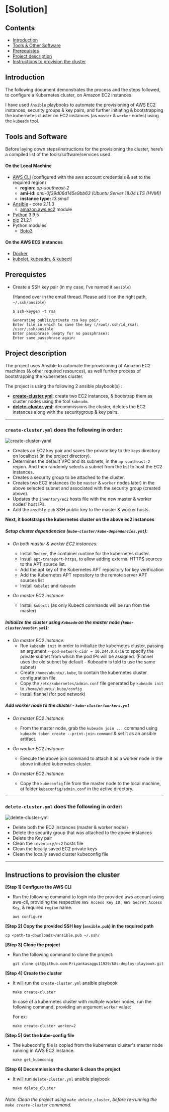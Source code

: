 # [Solution]  

## Contents

- [Introduction](#Introduction)
- [Tools & Other Software](#Tools-and-Software)
- [Prerequistes](#Prerequistes)
- [Project description](#Project-description)
- [Instructions to provision the cluster](#Instructions-to-provision-the-cluster)

##  Introduction

The following document demonstrates the process and the steps followed, to configure a Kubernetes cluster, on Amazon EC2 instances.

I have used `Ansible` playbooks to automate the provisioning of AWS EC2 instances, security groups & key pairs, and further initiating & bootstrapping the kubernetes cluster on EC2 instances (as `master` & `worker` nodes) using the `kubeadm` tool.  


## Tools and Software

Before laying down steps/instructions for the provisioning the cluster, here’s a compiled list of the tools/software/services used.

#### On the Local Machine

- [AWS CLI](https://docs.aws.amazon.com/cli/latest/userguide/cli-configure-quickstart.html) (configured with the aws account credentials & set to the required region)
    - **region:** *ap-southeast-2*
    - **ami-id:** *ami-0f39d06d145e9bb63 (Ubuntu Server 18.04 LTS (HVM))*
    - **instance type:**  *t3.small*
- [Ansible](https://docs.ansible.com/ansible/latest/installation_guide/intro_installation.html) - core 2.11.3
    - [amazon.aws.ec2](https://docs.ansible.com/ansible/latest/collections/amazon/aws/ec2_module.html) module
- [Python](https://www.python.org/downloads/) 3.9.5 
- [pip](https://itsfoss.com/install-pip-ubuntu/) 21.2.1
- Python modules:
    - [Boto3](https://boto3.amazonaws.com/v1/documentation/api/latest/guide/quickstart.html)


#### On the AWS EC2 instances

- [Docker](https://docs.docker.com/engine/install/ubuntu/)
- [kubelet, kubeadm, & kubectl](https://kubernetes.io/docs/setup/production-environment/tools/kubeadm/install-kubeadm/)



## Prerequistes

- Create a SSH key pair (in my case, I’ve named it `ansible`)

  (Handed over in the email thread. Please add it on the right path, `~/.ssh/ansible`)

  ```
  $ ssh-keygen -t rsa
 
  Generating public/private rsa key pair.
  Enter file in which to save the key (/root/.ssh/id_rsa): /user/.ssh/ansible
  Enter passphrase (empty for no passphrase):
  Enter same passphrase again:
  ```
  

## Project description

The project uses Ansible to automate the provisioning of Amazon EC2 machines (& other required resources), as well further process of bootstrapping the kubernetes cluster.

The project is using the following 2 ansible playbook(s) : 

- **[create-cluster.yml](##create-clusteryml-does-the-following-in-order)**: create two EC2 instances, & bootstrap them as cluster nodes using the tool `kubeadm`.
- **[delete-cluster.yml](##delete-clusteryml-does-the-following-in-order)**: decommissions the cluster, deletes the EC2 instances along with the securitygroup & key pairs.
    
---

### `create-cluster.yml` does the following in order:

![create-cluster-yaml](https://user-images.githubusercontent.com/30499743/127725521-fd178450-e688-4ad0-80cb-b208eac35583.jpg)


- Creates an EC2 key pair and saves the private key to the `keys` directory on localhost (in the project directory).
- Determines the default VPC and its subnets, in the `ap-southeast-2` region. And then randomly selects a subnet from the list to host the EC2 instances.
- Creates a security group to be attached to the cluster.
- Creates two EC2 instances (to be `master` & `worker` nodes later) in the above selected subnet and associated with the security group (created above). 
- Updates the `inventory/ec2` hosts file with the new master & worker nodes’ host IPs.
- Add the `ansible.pub` SSH public key to the master & worker hosts.


**Next, it bootstraps the kubernetes cluster on the above ec2 instances**

##### Setup cluster dependencies  (`kube-cluster/kube-dependencies.yml`):
        
- *On both master & worker EC2 instances:*
    - Install `Docker`, the container runtime for the kubernetes cluster.
    - Install `apt-transport-https`, to allow adding external HTTPS sources to the APT source list.
    - Add the apt key of the Kubernetes APT repository for key verification
    - Add the Kubernetes APT repository to the remote server APT sources list
    - Install `Kubelet` and `Kubeadm`

- *On master EC2 instance:*
    - Install `kubectl` (as only Kubectl commands will be run from the master)


##### Initialize the cluster using `Kubeadm` on the master node (`kube-cluster/master.yml`):

- *On master EC2 instance:*
    -  Run `kubeadm init` in order to initialize the kubernetes cluster, passing an argument `--pod-network-cidr = 10.244.0.0/16` to specify the private subnet from which the pod IPs will be assigned. (Flannel uses the old subnet by default - Kubeadm is told to use the same subnet)
    - Create `/home/ubuntu/.kube`, to contain the kubernetes cluster configuration file.
    - Copy the `/etc/kubernetes/admin.conf` file generated by `kubeadm init` to `/home/ubuntu/.kube/config`
    - Install flannel (for pod network)
    
##### Add worker node to the cluster - `kube-cluster/workers.yml`

- *On master EC2 instance:*
    - From the master node, grab the `kubeadm join ...` command using `kubeadm token create --print-join-command` & set it as an ansible artifact.

- *On worker EC2 instance:*
    - Execute the above join command to attach it as a worker node in the above initiated kubernetes cluster.

- *On master EC2 instance:*
    - Copy the `kubeconfig` file from the master node to the local machine, at folder `kubeconfig/admin.conf` in the active directory.

---

### `delete-cluster.yml` does the following in order:

![delete-cluster-yml](https://user-images.githubusercontent.com/30499743/127725544-4061d864-e3e0-4eab-b107-b4ccf1f5cc1e.jpg)

- Delete both the EC2 instances (master & worker nodes)
- Delete the security group that was attached to the above instances
- Delete the Key pair
- Clean the `inventory/ec2` hosts file
- Clean the locally saved EC2 private keys
- Clean the locally saved cluster kubeconfig file

---

## Instructions to provision the cluster

**[Step 1]  Configure the AWS CLI**

- Run the following command to login into the provided aws account using aws-cli, providing the respective `AWS Access Key ID` , `AWS Secret Access Key`, & required `region` name.

  ```
  aws configure
  ```

**[Step 2]  Copy the provided SSH key (`ansible.pub`) in the required path**

  ```
  cp <path-to-downloads>/ansible.pub ~/.ssh/
  ```

**[Step 3]  Clone the project**

- Run the following command to clone the project:

  ```
  git clone git@github.com:Priyankasaggu11929/k8s-deploy-playbook.git
  ```

**[Step 4] Create the cluster**

- It will run the `create-cluster.yml` ansible playbook

  ```
  make create-cluster
  ```
  
  In case of a kubernetes cluster with multiple worker nodes, run the following command, providing an argument `worker` value:
  
  For ex: 
  
  ```
  make create-cluster worker=2
  ```

**[Step 5] Get the kube-config file**

- The kubeconfig file is copied from the kubernetes cluster's master node running in AWS EC2 instance.

  ```
  make get_kubeconig
  ```
  
**[Step 6] Decommission the cluster & clean the project**
  
- It will run `delete-cluster.yml` ansible playbook

  ```
  make delete_cluster
  ```

###### Note: Clean the project using `make delete_cluster`, before re-running the `make create-cluster` command.

